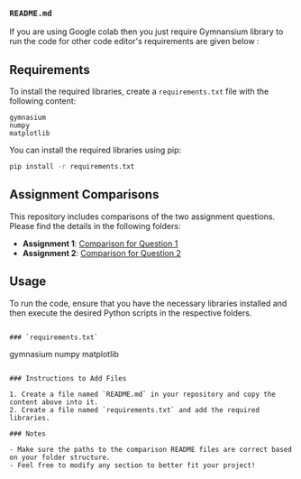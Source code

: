 
### `README.md`

If you are using Google colab then you just require Gymnansium library to run the code
for other code editor's requirements are given below :
## Requirements

To install the required libraries, create a `requirements.txt` file with the following content:

```
gymnasium
numpy
matplotlib
```

You can install the required libraries using pip:

```bash
pip install -r requirements.txt
```

## Assignment Comparisons

This repository includes comparisons of the two assignment questions. Please find the details in the following folders:

- **Assignment 1**: [Comparison for Question 1](./Q_1_TSP/Readme_Q1.md)
- **Assignment 2**: [Comparison for Question 2](./Q_2_Sokoban/Readme_Q2.md)

## Usage

To run the code, ensure that you have the necessary libraries installed and then execute the desired Python scripts in the respective folders.

```

### `requirements.txt`

```
gymnasium
numpy
matplotlib
```

### Instructions to Add Files

1. Create a file named `README.md` in your repository and copy the content above into it.
2. Create a file named `requirements.txt` and add the required libraries.

### Notes

- Make sure the paths to the comparison README files are correct based on your folder structure.
- Feel free to modify any section to better fit your project!
